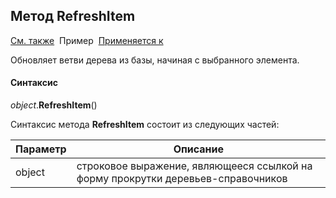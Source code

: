 ﻿<html>
<head>
  <title>Текущее дерево\RefreshItem</title>
  <link rel="stylesheet" href="../../../common.css" />
</head>
<body>
  <h2>Метод RefreshItem</h2>
  <p>
    <a href="../FrmEditTree.html">См. также</a>&nbsp;
    Пример&nbsp; <a href="../FrmEditTree.html">Применяется к</a>
  </p>

  <p>
    Обновляет ветви дерева из базы, начиная с выбранного элемента.
  </p>

  <h4>Синтаксис</h4>

  <p>
    <em>object</em>.<strong>RefreshItem</strong>()
  </p>

  <p>
    Синтаксис метода <strong>RefreshItem</strong>
    состоит из следующих частей:
  </p>

  <table>
    <thead>
      <tr>
        <th>Параметр</th>
        <th>Описание</th>
      </tr>
    </thead>
    <tbody>
      <tr>
        <td class="param">object</td>
        <td>строковое выражение, являющееся ссылкой на форму прокрутки деревьев-справочников</td>
      </tr>
    </tbody>
  </table>
</body>
</html>